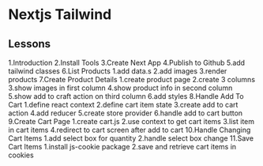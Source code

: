 # Nextjs Tailwind 

## Lessons

1.Introduction
2.Install Tools
3.Create Next App
4.Publish to Github
5.add tailwind classes
6.List Products
    1.add data.s
    2.add images
    3.render products
7.Create Product Details
    1.create product page
    2.create 3 columns
    3.show images in first column
    4.show product info in second column
    5.show add to craft action on third column
    6.add styles
8.Handle Add To Cart
    1.define react context
    2.define cart item state
    3.create add to cart action
    4.add reducer
    5.create store provider
    6.handle add to cart button
9.Create Cart Page
    1.create cart.js
    2.use context to get cart items
    3.list item in cart items
    4.redirect to cart screen after add to cart
10.Handle Changing Cart Items
    1.add select box for quantity
    2.handle select box change
11.Save Cart Items
    1.install js-cookie package
    2.save and retrieve cart items in cookies
